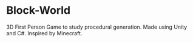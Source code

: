 # Block-World
3D First Person Game to study procedural generation. Made using Unity and C#. Inspired by Minecraft.
